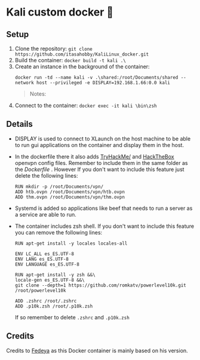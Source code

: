 
# Kali custom docker 🐳

## Setup

 1. Clone the repository: 
	 `git clone https://github.com/itasahobby/KaliLinux_docker.git`
 2. Build the container:
	 `docker build -t kali .\` 
3. Create an instance in the background of the container:
	```
	docker run -td --name kali -v .\shared:/root/Documents/shared --network host --privileged -e DISPLAY=192.168.1.66:0.0 kali
	```
	> Notes: 
4.  Connect to the container:
	`docker exec -it kali \bin\zsh`


## Details
  
 - DISPLAY is used to connect to XLaunch on the host machine to be able to run gui applications on the container and display them in the host. 
 
 - In the dockerfile there it also adds [TryHackMe/](https://tryhackme.com/) and [HackTheBox](https://www.hackthebox.eu/) openvpn config files. Remember to include them in the same folder as the *Dockerfile* . However If you don't want to include this feature just delete the following lines:
	 ```
	 RUN mkdir -p /root/Documents/vpn/
	ADD htb.ovpn /root/Documents/vpn/htb.ovpn
	ADD thm.ovpn /root/Documents/vpn/thm.ovpn
	 ```
 - Systemd is added so applications like beef that needs to run a server as a service are able to run.
 - The container includes zsh shell. If you don't want to include this feature you can remove the following lines:
	 ```
	 RUN apt-get install -y locales locales-all
	 
	ENV LC_ALL es_ES.UTF-8
	ENV LANG es_ES.UTF-8
	ENV LANGUAGE es_ES.UTF-8

	RUN apt-get install -y zsh &&\
	locale-gen es_ES.UTF-8 &&\
	git clone --depth=1 https://github.com/romkatv/powerlevel10k.git /root/powerlevel10k

	ADD .zshrc /root/.zshrc
	ADD .p10k.zsh /root/.p10k.zsh
	 ```
	If so remember to delete `.zshrc` and `.p10k.zsh`

## Credits
Credits to [Fedeya](https://github.com/Fedeya) as this Docker container is mainly based on his version.